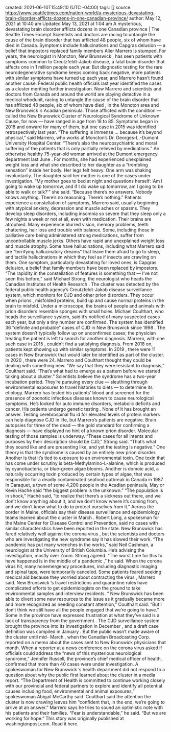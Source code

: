 created: 2021-06-10T15:49:10 (UTC -04:00)
tags: []
source: https://www.seattletimes.com/nation-world/a-mysterious-devastating-brain-disorder-afflicts-dozens-in-one-canadian-province/
author:  May  12, 2021 at 10:40 am  Updated  May  13, 2021 at 1:04 am
A mysterious, devastating brain disorder afflicts dozens in one  Canadian  province | The Seattle Times
Excerpt
Scientists and doctors are racing to untangle the cause of the brain disorder that has afflicted 48 people, six of whom have  died  in Canada. Symptoms include hallucinations and Capgras delusion — a belief that impostors replaced family members
Alier Marrero is stumped.
For years, the neurologist in Moncton,  New Brunswick , has seen patients with symptoms common to Creutzfeldt-Jakob disease, a fatal brain disorder that affects one in 1 million people each year.
But diagnostic  testing  for the rare neurodegenerative syndrome keeps coming back negative, more patients with similar symptoms have turned up each year, and Marrero hasn’t found another cause. Federal public health officials last year identified the cases as a cluster meriting further investigation.
Now Marrero and scientists and doctors from Canada and around the world are playing detective in a medical whodunit, racing to untangle the cause of the brain disorder that has afflicted 48 people, six of whom have  died , in the Moncton area and  New Brunswick ’s Acadian peninsula.
Those afflicted with the condition — called the  New Brunswick  Cluster of Neurological Syndrome of Unknown Cause, for now — have ranged in age from 18 to 85. Symptoms began in  2018  and onward for many of them, but one case in  2015  was identified retrospectively last year.
“The suffering is immense … because it’s beyond physical,” said Marrero, who works at Moncton’s Dr. Georges-L.-Dumont  University  Hospital Center. “There’s also the neuropsychiatric and moral suffering of the patients that is only partially relieved by medications.”
An otherwise healthy 75-year-old woman arrived at the Dumont emergency department last  June . For months, she had experienced unexplained weight loss and what she described to her daughter as a “trembling sensation” inside her body. Her legs felt heavy. One arm was shaking involuntarily.
The daughter said her mother is one of the cases under investigation.
“My mother goes to bed at night and questions herself: ‘Am I going to wake up tomorrow, and if I do wake up tomorrow, am I going to be able to walk or talk?'” she said. “Because there’s no answers. Nobody knows anything. There’s no reasoning. There’s nothing.”
Patients experience a constellation of symptoms, Marrero said, usually beginning with atypical anxiety, depression and muscle aches or spasms. They develop sleep disorders, including insomnia so severe that they sleep only a few nights a week or not at all, even with medication. Their brains are atrophied.
Many experience blurred vision, memory problems, teeth chattering, hair loss and trouble with balance. Some, including those in palliative care being administered strong medications, suffer from uncontrollable muscle jerks. Others have rapid and unexplained weight loss and muscle atrophy.
Some have hallucinations, including what Marrero said are “terrifying hallucinatory dreams” that leave them afraid to go to sleep, and tactile hallucinations in which they feel as if insects are crawling on them. One symptom, particularly devastating for loved ones, is Capgras delusion, a belief that family members have been replaced by impostors.
“The rapidity in the constellation of features is something that — I’ve not seen this before,” said Michael Strong, the neurologist who heads the  Canadian  Institutes of Health  Research .
The cluster was detected by the federal public health agency’s Creutzfeldt-Jakob disease surveillance system, which monitors for CJD and other prion disorders. They occur when  prions , misfolded proteins, build up and cause normal proteins in the brain to misfold. Under a microscope, the brains of people and animals with prion disorders resemble sponges with small holes.
Michael Coulthart, who heads the surveillance system, said it’s notified of many suspected cases each year, but only a tiny number are confirmed. The system has identified 36 “definite and probable” cases of CJD in  New Brunswick  since  1998 .
The system doesn’t typically follow up on unconfirmed cases; the physician treating the patient is left to search for another diagnosis.
Marrero, with one such case in  2015 , couldn’t find a satisfying diagnosis. From  2018  on, patients kept showing up with similar symptoms. In  2019 , there were 11 cases in  New Brunswick  that would later be identified as part of the cluster. In  2020 , there were 24. Marrero and Coulthart thought they could be dealing with something new.
“We say that they were resistant to diagnosis,” Coulthart said. “That’s what had to emerge as a pattern before we started talking about a cluster.”
Scientists believe the syndrome has a two-year incubation period. They’re pursuing every clue — sleuthing through environmental exposures to travel histories to diets — to determine its etiology.
Marrero has tested his patients’ blood and screened for the presence of zoonotic infectious diseases known to cause neurological symptoms. He’s looked for auto immune  disorders, metabolic deficits and cancer. His patients undergo genetic  testing . None of it has brought an answer.
Testing cerebrospinal  flu id for elevated levels of protein markers can help diagnose CJD in life, but Marrero’s patients are negative. Brain autopsies for three of the dead — the  gold  standard for confirming a diagnosis — have displayed no hint of a known prion disorder. Molecular  testing  of those samples is underway.
“These cases for all intents and purposes by their description should be CJD,” Strong said. “That’s what they sound like and are presenting like, and yet the  testing  is negative.”
One theory is that the syndrome is caused by an entirely new prion disorder. Another is that it’s tied to exposure to an environmental toxin.
One toxin that has come under scrutiny is beta-Methylamino-L-alanine, which is produced by cyanobacteria, or blue-green algae blooms. Another is domoic acid, a naturally occurring toxin produced by certain types of algae, that was responsible for a deadly contaminated seafood outbreak in Canada in  1987 .
In Caraquet, a town of some 4,200 people in the Acadian peninsula,  May or Kevin Haché said “the biggest problem is the unknown.”
“The population is in shock,” Haché said, “to realize that there’s a sickness out there, and we don’t know anything about it, and we don’t know where it’s coming from, and we don’t know what to do to protect ourselves from it.”
Across the border in Maine, officials say their disease surveillance and epidemiology teams learned about the cluster in  March . Robert Long, a spokesman for the Maine Center for  Disease  Control and Prevention, said no cases with similar characteristics have been reported in the state.
 New Brunswick  has fared relatively well against the  corona virus , but the scientists and doctors who are investigating the new syndrome say it has slowed their work.
“The  pandemic  has put many wrenches in the works,” said Neil Cashman, a neurologist at the  University  of  British  Columbia. He’s advising the investigation, mostly over Zoom.
Strong agreed.
“The worst time for this to have happened is in the middle of a  pandemic ,” he said.
When the  corona virus  hit, many nonemergency procedures, including diagnostic imaging and spinal taps, were temporarily canceled. Some patients feared seeking medical aid because they worried about contracting the  virus , Marrero said.
 New Brunswick ’s travel restrictions and quarantine rules have complicated efforts to get epidemiologists on the ground to take environmental samples and interview residents.
“ New Brunswick  has been able to divert some new resources to the issue as it gradually became more and more recognized as needing constant attention,” Coulthart said. “But I don’t think we still have all the people engaged that we’re going to have.”
Some in the province have expressed frustration at what they’ve said is a lack of transparency from the  government . The CJD surveillance system brought the province into its investigation in  December , and a draft case definition was compiled in  January . But the public wasn’t made aware of the cluster until mid- March , when the  Canadian  Broadcasting Corp. reported on a memo about the cases sent to  New Brunswick  physicians that month.
When a reporter at a news conference on the  corona virus  asked if officials could address the “news of this mysterious neurological syndrome,” Jennifer Russell, the province’s chief medical officer of health, confirmed that more than 40 cases were under investigation.
A spokeswoman for  New Brunswick ’s health department did not respond to a question about why the public first learned about the cluster in a media report.
“The Department of Health is committed to continue working closely with our provincial and federal partners to explore and identify all potential causes including food, environmental and animal exposures,” spokeswoman Abigail McCarthy said.
Coulthart said the attention the cluster is now drawing leaves him “confident that, in the end, we’re going to arrive at an answer.”
Marrero says he tries to sound an optimistic note with his patients and their families.
“Fear is understandable,” he said. “But we are working for hope.”
This story was originally published at washingtonpost.com. Read it here.
